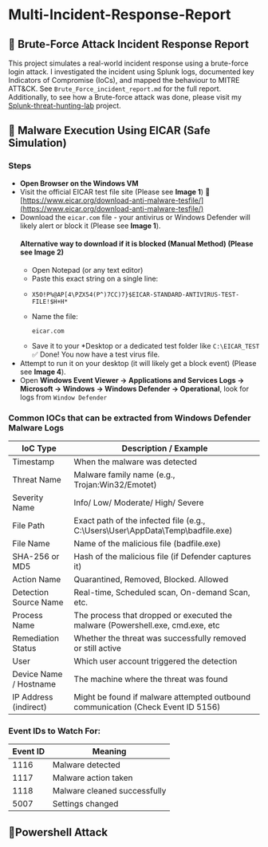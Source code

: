 # Multi-Incident-Response-Report

## 🔨 Brute-Force Attack Incident Response Report
This project simulates a real-world incident response using a brute-force login attack. I investigated the incident using Splunk logs, documented key Indicators of Compromise (IoCs), and mapped the behaviour to MITRE ATT&CK.
See `Brute_Force_incident_report.md` for the full report. Additionally, to see how a  Brute-force attack was done, please visit my [Splunk-threat-hunting-lab](https://github.com/Mr-ebony/Splunk-threat-hunting-lab.git) project.

## 🦠 Malware Execution Using EICAR (Safe Simulation)

### Steps
+ **Open Browser on the Windows VM**
+ Visit the official EICAR test file site (Please see **Image 1**)
  🔗 [https://www.eicar.org/download-anti-malware-tesfile/](https://www.eicar.org/download-anti-malware-tesfile/)
+ Download the `eicar.com` file - your antivirus or Windows Defender will likely alert or block it (Please see **Image 1**).
  #### Alternative way to download if it is blocked (Manual Method) (Please see **Image 2**)
  +  Open Notepad (or any text editor)
  +  Paste this exact string on a single line:
  +  ```spl
     X5O!P%@AP[4\PZX54(P^)7CC)7}$EICAR-STANDARD-ANTIVIRUS-TEST-FILE!$H+H*
     ```
  + Name the file:
    ```spl
    eicar.com
    ```
  + Save it to your *Desktop or a dedicated test folder like `C:\EICAR_TEST`
  ✅ Done! You now have a test virus file.
+ Attempt to run it on your desktop (it will likely get a block event) (Please see **Image 4**).
+ Open **Windows Event Viewer → Applications and Services Logs → Microsoft → Windows → Windows Defender → Operational**, look for logs from `Window Defender`
### Common IOCs that can be extracted from Windows Defender Malware Logs
| IoC Type             | Description / Example           | 
|--------------------|---------------------|
| Timestamp | When the malware was detected         |
|  Threat Name   | Malware family name (e.g., Trojan:Win32/Emotet)      |
| Severity Name | Info/ Low/ Moderate/ High/ Severe         |
| File Path    | Exact path of the infected file (e.g., C:\Users\User\AppData\Temp\badfile.exe)      |
| File Name | Name of the malicious file (badfile.exe)         |
| SHA-256 or MD5    | Hash of the malicious file (if Defender captures it)      |
| Action Name | Quarantined, Removed, Blocked. Allowed         |
| Detection Source Name  | Real-time, Scheduled scan, On-demand Scan, etc.      |
| Process Name | The process that dropped or executed the malware (Powershell.exe, cmd.exe, etc         |
| Remediation Status    | Whether the threat was successfully removed or still active      |
| User | Which user account triggered the detection         |
| Device Name / Hostname    | The machine where the threat was found     |
| IP Address (indirect) | Might be found if malware attempted outbound communication (Check Event ID 5156)         |

### Event IDs to Watch For:
| Event ID             | Meaning           | 
|--------------------|---------------------|
| 1116 | Malware detected         |
| 1117   | Malware action taken      |
| 1118 | Malware cleaned successfully         |
| 5007    | Settings changed      |

## 🧨Powershell Attack

     
  
